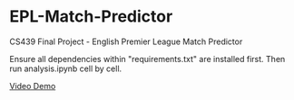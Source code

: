# EPL-Match-Predictor
CS439 Final Project - English Premier League Match Predictor

Ensure all dependencies within "requirements.txt" are installed first. Then run analysis.ipynb cell by cell.

[Video Demo](https://drive.google.com/file/d/1a0hMTAWe21KCtBDnL6URnw22vCsgwE9k/view?usp=sharing)
